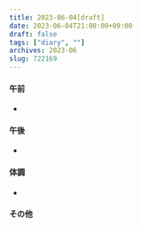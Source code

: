 ```yaml
---
title: 2023-06-04[draft]
date: 2023-06-04T21:00:00+09:00
draft: false
tags: ["diary", ""]
archives: 2023-06
slug: 722169
---
```

#### 午前
- 
#### 午後
- 
#### 体調
- 
#### その他